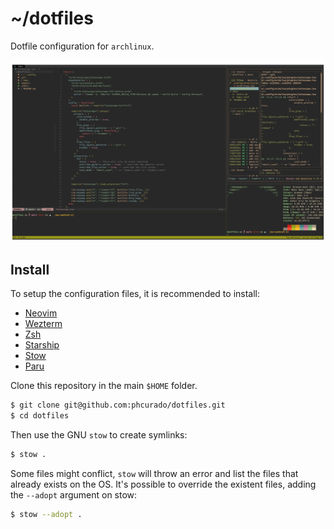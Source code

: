 # ~/dotfiles

Dotfile configuration for `archlinux`.

<img src="images/arch.png" alt="main screen">

## Install

To setup the configuration files, it is recommended to install:

- [Neovim](https://neovim.io)
- [Wezterm](https://wezfurlong.org/wezterm)
- [Zsh](https://wiki.archlinux.org/title/Zsh)
- [Starship](https://starship.rs)
- [Stow](https://www.gnu.org/software/stow/manual/stow.html)
- [Paru](https://github.com/Morganamilo/paru)

Clone this repository in the main `$HOME` folder.

```bash
$ git clone git@github.com:phcurado/dotfiles.git
$ cd dotfiles
```

Then use the GNU `stow` to create symlinks:

```bash
$ stow .
```

Some files might conflict, `stow` will throw an error and list the files that already exists on the OS.
It's possible to override the existent files, adding the `--adopt` argument on stow:

```bash
$ stow --adopt .
```

